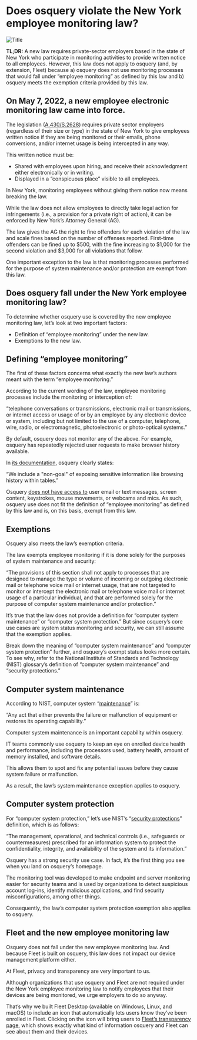 # Does osquery violate the New York employee monitoring law?

![Title]()

**TL;DR:** A new law requires private-sector employers based in the state of New York who participate in monitoring activities to provide written notice to all employees. However, this law does not apply to osquery (and, by extension, Fleet) because a) osquery does not use monitoring processes that would fall under “employee monitoring” as defined by this law and b) osquery meets the exemption criteria provided by this law. 

## On May 7, 2022, a new employee electronic monitoring law came into force.

The legislation ([A.430/S.2628](https://legislation.nysenate.gov/pdf/bills/2021/S2628)) requires private sector employers (regardless of their size or type) in the state of New York to give employees written notice if they are being monitored or their emails, phone conversions, and/or internet usage is being intercepted in any way. 

This written notice must be:

- Shared with employees upon hiring, and receive their acknowledgment either electronically or in writing. 
- Displayed in a “conspicuous place” visible to all employees. 

In New York, monitoring employees without giving them notice now means breaking the law. 

While the law does not allow employees to directly take legal action for infringements (i.e., a provision for a private right of action), it can be enforced by New York’s Attorney General (AG). 

The law gives the AG the right to fine offenders for each violation of the law and scale fines based on the number of offenses reported. First-time offenders can be fined up to $500, with the fine increasing to $1,000 for the second violation and $3,000 for all violations that follow.

One important exception to the law is that monitoring processes performed for the purpose of system maintenance and/or protection are exempt from this law.

## Does osquery fall under the New York employee monitoring law?

To determine whether osquery use is covered by the new employee monitoring law, let’s look at two important factors:

- Definition of “employee monitoring” under the new law.
- Exemptions to the new law.

## Defining “employee monitoring”

The first of these factors concerns what exactly the new law’s authors meant with the term “employee monitoring.” 

According to the current wording of the law, employee monitoring processes include the monitoring or interception of:

“telephone conversations or transmissions, electronic mail or transmissions, or internet access or usage of or by an employee by any electronic device or system, including but not limited to the use of a computer, telephone, wire, radio, or electromagnetic, photoelectronic or photo-optical systems.” 

By default, osquery does not monitor any of the above. For example, osquery has repeatedly rejected user requests to make browser history available. 

In [its documentation](https://github.com/osquery/osquery/blob/bf2b464301d96b0033a21978faaf3f41719ae04d/docs/_docs/faq.md), osquery clearly states:

“We include a "non-goal" of exposing sensitive information like browsing history within tables.” 

Osquery [does not have access to](https://fleetdm.com/transparency) user email or text messages, screen content, keystrokes, mouse movements, or webcams and mics. As such, osquery use does not fit the definition of “employee monitoring” as defined by this law and is, on this basis, exempt from this law. 

## Exemptions

Osquery also meets the law’s exemption criteria. 

The law exempts employee monitoring if it is done solely for the purposes of system maintenance and security: 

“The provisions of this section shall not apply to processes that are designed to manage the type or volume of incoming or outgoing electronic mail or telephone voice mail or internet usage, that are not targeted to monitor or intercept the electronic mail or telephone voice mail or internet usage of a particular individual, and that are performed solely for the purpose of computer system maintenance and/or protection.” 

It’s true that the law does not provide a definition for “computer system maintenance” or “computer system protection.” But since osquery’s core use cases are system status monitoring and security, we can still assume that the exemption applies. 

Break down the meaning of “computer system maintenance” and “computer system protection” further, and osquery’s exempt status looks more certain. To see why, refer to the National Institute of Standards and Technology (NIST) glossary’s definition of “computer system maintenance” and “security protections.” 

## Computer system maintenance

According to NIST, computer system “[maintenance](https://csrc.nist.gov/glossary/term/maintenance#:~:text=1%2C%20NIST%20SP%20800%2D66,or%20restores%20its%20operating%20capability.)” is:

“Any act that either prevents the failure or malfunction of equipment or restores its operating capability.” 

Computer system maintenance is an important capability within osquery. 

IT teams commonly use osquery to keep an eye on enrolled device health and performance, including the processors used, battery health, amount of memory installed, and software details. 

This allows them to spot and fix any potential issues before they cause system failure or malfunction.

As a result, the law’s system maintenance exception applies to osquery. 

## Computer system protection 

For “computer system protection,” let’s use NIST’s “[security protections](https://csrc.nist.gov/glossary/term/security_protections)” definition, which is as follows:

“The management, operational, and technical controls (i.e., safeguards or countermeasures) prescribed for an information system to protect the confidentiality, integrity, and availability of the system and its information.”

Osquery has a strong security use case. In fact, it’s the first thing you see when you land on osquery’s homepage. 



The monitoring tool was developed to make endpoint and server monitoring easier for security teams and is used by organizations to detect suspicious account log-ins, identify malicious applications, and find security misconfigurations, among other things. 

Consequently, the law’s computer system protection exemption also applies to osquery. 

## Fleet and the new employee monitoring law

Osquery does not fall under the new employee monitoring law. And because Fleet is built on osquery, this law does not impact our device management platform either.

At Fleet, privacy and transparency are very important to us. 

Although organizations that use osquery and Fleet are not required under the New York employee monitoring law to notify employees that their devices are being monitored, we urge employers to do so anyway.

That’s why we built Fleet Desktop (available on Windows, Linux, and macOS) to include an icon that automatically lets users know they’ve been enrolled in Fleet. Clicking on the icon will bring users to [Fleet’s transparency page](https://fleetdm.com/transparency), which shows exactly what kind of information osquery and Fleet can see about them and their devices.

<meta name="category" value="security">
<meta name="authorFullName" value="JD Strong">
<meta name="authorGitHubUsername" value="spokanemac ">
<meta name="publishedOn" value="2023-04-04">
<meta name="articleTitle" value="Does osquery violate the New York employee monitoring law?">
<meta name="articleImageUrl" value="insert image here">
